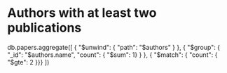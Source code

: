 # Authors with at least two publications

db.papers.aggregate([ 
  { "$unwind": { "path": "$authors" } }, 
  { "$group": { "_id": "$authors.name", "count": { "$sum": 1} } },
  { "$match": { "count": { "$gte": 2 }}}
])